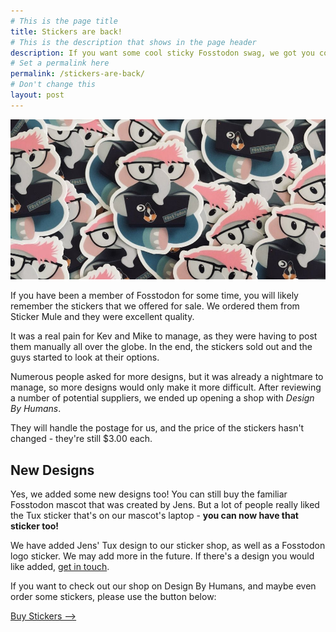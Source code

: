 ```yaml
---
# This is the page title
title: Stickers are back!
# This is the description that shows in the page header
description: If you want some cool sticky Fosstodon swag, we got you covered.
# Set a permalink here
permalink: /stickers-are-back/
# Don't change this
layout: post
---
```


![Stickers](/assets/images/stickers.jpeg)

If you have been a member of Fosstodon for some time, you will likely remember the stickers that we offered for sale. We ordered them from Sticker Mule and they were excellent quality.

It was a real pain for Kev and Mike to manage, as they were having to post them manually all over the globe. In the end, the stickers sold out and the guys started to look at their options.

Numerous people asked for more designs, but it was already a nightmare to manage, so more designs would only make it more difficult. After reviewing a number of potential suppliers, we ended up opening a shop with *Design By Humans*.

They will handle the postage for us, and the price of the stickers hasn't changed - they're still $3.00 each.

## New Designs

Yes, we added some new designs too! You can still buy the familiar Fosstodon mascot that was created by Jens. But a lot of people really liked the Tux sticker that's on our mascot's laptop - **you can now have that sticker too!**

We have added Jens' Tux design to our sticker shop, as well as a Fosstodon logo sticker. We may add more in the future. If there's a design you would like added, [get in touch](/contact).

If you want to check out our shop on Design By Humans, and maybe even order some stickers, please use the button below:

<a class="button" target="blank" href="https://www.designbyhumans.com/shop/Fosstodon/">Buy Stickers --></a>
